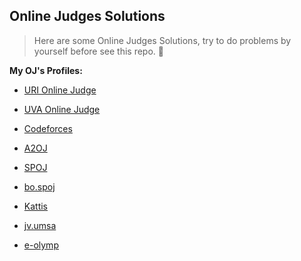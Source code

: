 ## **Online Judges Solutions**

> Here are some Online Judges Solutions, try to do problems by yourself before see this repo. :ocean:

**My OJ's Profiles:**

- [URI Online Judge](https://www.urionlinejudge.com.br/judge/es/profile/35220)

- [UVA Online Judge](http://uhunt.onlinejudge.org/id/643639)

- [Codeforces](http://codeforces.com/profile/Zosimo)

- [A2OJ ](https://a2oj.com/profile?Username=Vlada)

- [SPOJ](http://www.spoj.com/users/vlada98/)

- [bo.spoj](http://bo.spoj.com/users/vlada98/)

- [Kattis](https://open.kattis.com/users/zosimo)

- [jv.umsa](https://jv.umsa.bo/userinfo.php?user=Vlada)

- [e-olymp](https://www.e-olymp.com/en/users/Toborochi)
